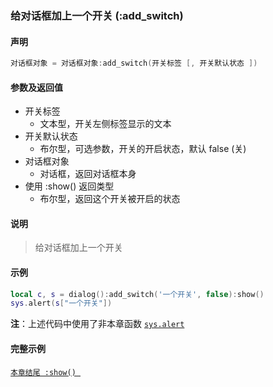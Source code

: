 ### 给对话框加上一个开关 \(**:add\_switch**\)


#### 声明
```lua
对话框对象 = 对话框对象:add_switch(开关标签 [, 开关默认状态 ])
```


#### 参数及返回值
- 开关标签
    - 文本型，开关左侧标签显示的文本
- 开关默认状态
    - 布尔型，可选参数，开关的开启状态，默认 false  (关) 
- 对话框对象
    - 对话框，返回对话框本身
- 使用 :show\(\) 返回类型
    - 布尔型，返回这个开关被开启的状态


#### 说明
> 给对话框加上一个开关


#### 示例  
```lua
local c, s = dialog():add_switch('一个开关', false):show()
sys.alert(s["一个开关"])
```
**注**：上述代码中使用了非本章函数 [`sys.alert`](/Handbook/sys/sys.alert.md)  


#### 完整示例
[`本章结尾 :show() `](/Handbook/dialog/_show.md)  

